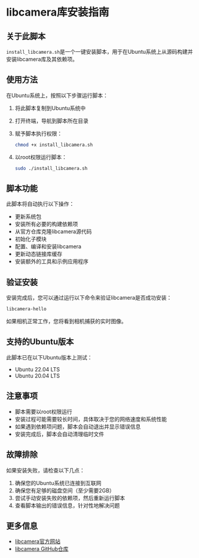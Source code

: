 # libcamera库安装指南

## 关于此脚本

`install_libcamera.sh`是一个一键安装脚本，用于在Ubuntu系统上从源码构建并安装libcamera库及其依赖项。

## 使用方法

在Ubuntu系统上，按照以下步骤运行脚本：

1. 将此脚本复制到Ubuntu系统中

2. 打开终端，导航到脚本所在目录

3. 赋予脚本执行权限：
   ```bash
   chmod +x install_libcamera.sh
   ```

4. 以root权限运行脚本：
   ```bash
   sudo ./install_libcamera.sh
   ```

## 脚本功能

此脚本将自动执行以下操作：

- 更新系统包
- 安装所有必要的构建依赖项
- 从官方仓库克隆libcamera源代码
- 初始化子模块
- 配置、编译和安装libcamera
- 更新动态链接库缓存
- 安装额外的工具和示例应用程序

## 验证安装

安装完成后，您可以通过运行以下命令来验证libcamera是否成功安装：
```bash
libcamera-hello
```

如果相机正常工作，您将看到相机捕获的实时图像。

## 支持的Ubuntu版本

此脚本已在以下Ubuntu版本上测试：
- Ubuntu 22.04 LTS
- Ubuntu 20.04 LTS

## 注意事项

- 脚本需要以root权限运行
- 安装过程可能需要较长时间，具体取决于您的网络速度和系统性能
- 如果遇到依赖项问题，脚本会自动退出并显示错误信息
- 安装完成后，脚本会自动清理临时文件

## 故障排除

如果安装失败，请检查以下几点：

1. 确保您的Ubuntu系统已连接到互联网
2. 确保您有足够的磁盘空间（至少需要2GB）
3. 尝试手动安装失败的依赖项，然后重新运行脚本
4. 查看脚本输出的错误信息，针对性地解决问题

## 更多信息

- [libcamera官方网站](https://libcamera.org/)
- [libcamera GitHub仓库](https://github.com/libcamera-org/libcamera)